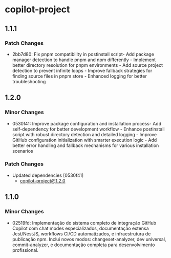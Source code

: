 # copilot-project

## 1.1.1

### Patch Changes

- 2bb7d80: Fix pnpm compatibility in postinstall script- Add package manager detection to handle pnpm and npm differently - Implement better directory resolution for pnpm environments - Add source project detection to prevent infinite loops - Improve fallback strategies for finding source files in pnpm store - Enhanced logging for better troubleshooting

## 1.2.0

### Minor Changes

- 0530f41: Improve package configuration and installation process- Add self-dependency for better development workflow - Enhance postinstall script with robust directory detection and detailed logging - Improve GitHub configuration initialization with smarter execution logic - Add better error handling and fallback mechanisms for various installation scenarios

### Patch Changes

- Updated dependencies [0530f41]
  - copilot-project@1.2.0

## 1.1.0

### Minor Changes

- 02519fd: Implementação do sistema completo de integração GitHub Copilot com chat modes especializados, documentação extensa Jest/NestJS, workflows CI/CD automatizados, e infraestrutura de publicação npm. Inclui novos modos: changeset-analyzer, dev universal, commit-analyzer, e documentação completa para desenvolvimento profissional.

